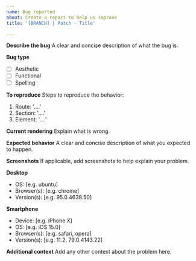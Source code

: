 ```yaml
---
name: Bug reported
about: Create a report to help us improve
title: '[BRANCH] | Patch - Title'

---
```


**Describe the bug**
A clear and concise description of what the bug is.

**Bug type**
- [ ] Aesthetic
- [ ] Functional
- [ ] Spelling

**To reproduce**
Steps to reproduce the behavior:

1. Route: '....'
2. Section: '....'
3. Element: '....'

**Current rendering**
Explain what is wrong.

**Expected behavior**
A clear and concise description of what you expected to happen.

**Screenshots**
If applicable, add screenshots to help explain your problem.

**Desktop**

- OS: [e.g. ubuntu]
- Browser(s): [e.g. chrome]
- Version(s): [e.g. 95.0.4638.50]

**Smartphone**

- Device: [e.g. iPhone X]
- OS: [e.g. iOS 15.0]
- Browser(s): [e.g. safari, opera]
- Version(s): [e.g. 11.2, 79.0.4143.22]

**Additional context**
Add any other context about the problem here.
